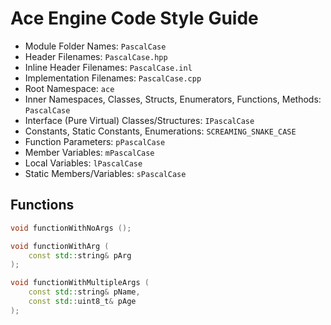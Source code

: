 # Ace Engine Code Style Guide

- Module Folder Names: `PascalCase`
- Header Filenames: `PascalCase.hpp`
- Inline Header Filenames: `PascalCase.inl`
- Implementation Filenames: `PascalCase.cpp`
- Root Namespace: `ace`
- Inner Namespaces, Classes, Structs, Enumerators, Functions, Methods: `PascalCase`
- Interface (Pure Virtual) Classes/Structures: `IPascalCase`
- Constants, Static Constants, Enumerations: `SCREAMING_SNAKE_CASE`
- Function Parameters: `pPascalCase`
- Member Variables: `mPascalCase`
- Local Variables: `lPascalCase`
- Static Members/Variables: `sPascalCase`

## Functions

```c++
void functionWithNoArgs ();

void functionWithArg (
    const std::string& pArg
);

void functionWithMultipleArgs (
    const std::string& pName,
    const std::uint8_t& pAge
);
```